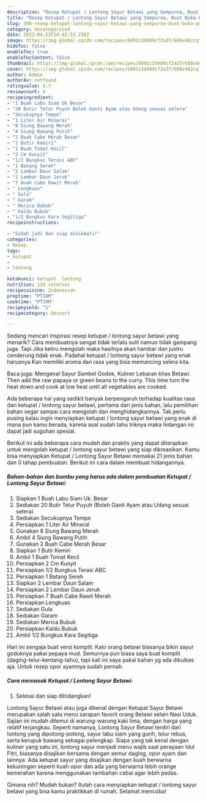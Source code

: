```yaml
---
description: "Resep Ketupat / Lontong Sayur Betawi yang Sempurna, Buat Buka Puasa}"
title: "Resep Ketupat / Lontong Sayur Betawi yang Sempurna, Buat Buka Puasa}"
slug: 308-resep-ketupat-lontong-sayur-betawi-yang-sempurna-buat-buka-puasa
category: Uncategorized
date: 2022-04-23T14:42:53.236Z
image: https://img-global.cpcdn.com/recipes/6891c2d409cf2a37/680x482cq70/ketupat-lontong-sayur-betawi-foto-resep-utama.jpg
hideToc: false
enableToc: true
enableTocContent: false
thumbnail: https://img-global.cpcdn.com/recipes/6891c2d409cf2a37/680x482cq70/ketupat-lontong-sayur-betawi-foto-resep-utama.jpg
cover: https://img-global.cpcdn.com/recipes/6891c2d409cf2a37/680x482cq70/ketupat-lontong-sayur-betawi-foto-resep-utama.jpg
author: Admin
authorAv: notfound
ratingvalue: 4.7
reviewcount: 4
recipeingredient:
- "1 Buah Labu Siam Uk Besar"
- "20 Butir Telur Puyuh Boleh Ganti Ayam atau Udang sesuai selera"
- "Secukupnya Tempe"
- "1 Liter Air Mineral"
- "8 Siung Bawang Merah"
- "4 Siung Bawang Putih"
- "2 Buah Cabe Merah Besar"
- "1 Butir Kemiri"
- "1 Buah Tomat Kecil"
- "2 Cm Kunyit"
- "1/2 Bungkus Terasi ABC"
- "1 Batang Sereh"
- "2 Lembar Daun Salam"
- "2 Lembar Daun Jeruk"
- "7 Buah Cabe Rawit Merah"
- " Lengkuas"
- " Gula"
- " Garam"
- " Merica Bubuk"
- " Kaldu Bubuk"
- "1/2 Bungkus Kara Segitiga"
recipeinstructions:

- "Sudah jadi dan siap dinikmati!"
categories:
- Resep
tags:
- ketupat
- 
- lontong

katakunci: ketupat  lontong 
nutrition: 134 calories
recipecuisine: Indonesian
preptime: "PT18M"
cooktime: "PT39M"
recipeyield: "1"
recipecategory: Dessert

---
```



Sedang mencari inspirasi resep ketupat / lontong sayur betawi yang menarik? Cara membuatnya sangat tidak terlalu sulit namun tidak gampang juga. Tapi Jika keliru mengolah maka hasilnya akan hambar dan justru cenderung tidak enak. Padahal ketupat / lontong sayur betawi yang enak harusnya Kan memiliki aroma dan rasa yang bisa memancing selera kita.


Baca juga: Mengenal Sayur Sambel Godok, Kuliner Lebaran khas Betawi. Then add the raw papaya or green beans to the curry. This time turn the heat down and cook at low heat until all vegetables are cooked.

Ada beberapa hal yang sedikit banyak berpengaruh terhadap kualitas rasa dari ketupat / lontong sayur betawi, pertama dari jenis bahan, lalu pemilihan bahan segar sampai cara mengolah dan menghidangkannya. Tak perlu pusing kalau ingin menyiapkan ketupat / lontong sayur betawi yang enak di mana pun kamu berada, karena asal sudah tahu triknya maka hidangan ini dapat jadi suguhan spesial.


Berikut ini ada beberapa cara mudah dan praktis yang dapat diterapkan untuk mengolah ketupat / lontong sayur betawi yang siap dikreasikan. Kamu bisa menyiapkan Ketupat / Lontong Sayur Betawi memakai 21 jenis bahan dan 0 tahap pembuatan. Berikut ini cara dalam membuat hidangannya.

<!--inarticleads1-->

##### Bahan-bahan dan bumbu yang harus ada dalam pembuatan Ketupat / Lontong Sayur Betawi:

1. Siapkan 1 Buah Labu Siam Uk. Besar
1. Sediakan 20 Butir Telur Puyuh (Boleh Ganti Ayam atau Udang sesuai selera)
1. Sediakan Secukupnya Tempe
1. Persiapkan 1 Liter Air Mineral
1. Gunakan 8 Siung Bawang Merah
1. Ambil 4 Siung Bawang Putih
1. Gunakan 2 Buah Cabe Merah Besar
1. Siapkan 1 Butir Kemiri
1. Ambil 1 Buah Tomat Kecil
1. Persiapkan 2 Cm Kunyit
1. Persiapkan 1/2 Bungkus Terasi ABC
1. Persiapkan 1 Batang Sereh
1. Siapkan 2 Lembar Daun Salam
1. Persiapkan 2 Lembar Daun Jeruk
1. Persiapkan 7 Buah Cabe Rawit Merah
1. Persiapkan  Lengkuas
1. Sediakan  Gula
1. Sediakan  Garam
1. Sediakan  Merica Bubuk
1. Persiapkan  Kaldu Bubuk
1. Ambil 1/2 Bungkus Kara Segitiga


Hari ini sengaja buat versi komplit. Kalo orang betawi biasanya bikin sayur godoknya pakai pepaya mud. Semurnya pun biasa saya buat komplit (daging-telur-kentang-tahu), tapi kali ini saya pakai bahan yg ada dikulkas aja. Untuk resep opor ayamnya sudah pernah. 

<!--inarticleads2-->

##### Cara memasak Ketupat / Lontong Sayur Betawi:


1. Selesai dan siap dihidangkan!

Lontong Sayur Betawi atau juga dikenal dengan Ketupat Sayur Betawi merupakan salah satu menu sarapan favorit orang Betawi selain Nasi Uduk. Sajian ini mudah ditemui di warung-warung kaki lima, dengan harga yang relatif terjangkau. Seperti namanya, Lontong Sayur Betawi terdiri dari lontong yang dipotong-potong, sayur labu siam yang gurih, telur rebus, serta kerupuk bawang sebagai pelengkap. Siapa yang tak kenal dengan kuliner yang satu ini, lontong sayur menjadi menu wajib saat perayaan Idul Fitri, biasanya disajikan bersama dengan semur daging, opor ayam dan lainnya. Ada ketupat sayur yang disajikan dengan kuah berwarna kekuningan seperti kuah opor dan ada yang berwarna lebih orange kemerahan karena menggunakan tambahan cabai agar lebih pedas. 

Gimana nih? Mudah bukan? Itulah cara menyiapkan ketupat / lontong sayur betawi yang bisa kamu praktikkan di rumah. Selamat mencoba!
